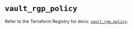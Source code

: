 # `vault_rgp_policy`

Refer to the Terraform Registry for docs: [`vault_rgp_policy`](https://registry.terraform.io/providers/hashicorp/vault/4.6.0/docs/resources/rgp_policy).
